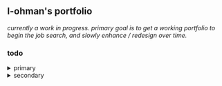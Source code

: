 ## l-ohman's portfolio

_currently a work in progress. primary goal is to get a working portfolio to begin the job search, and slowly enhance / redesign over time._

### todo

<details>
<summary>primary</summary>

* force scroll when expanding/collapsing SingleProject
* ~~update description formatting + content~~
* reformat skills content (in progress)
* header: add scroll functionality, keep on top
* footer: move links to some 'Contact' container

</details>

<details>
<summary>secondary</summary>

* add links ~~+ logos~~ (for next, react, redux, etc)
* create favicon
* create some sort of 'Hero'
* ~~remove unused images~~

</details>
